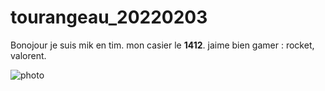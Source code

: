 # tourangeau_20220203

Bonojour je suis mik en tim. mon casier le **1412**. jaime bien gamer : rocket, valorent. 

![photo](image.jpg)
